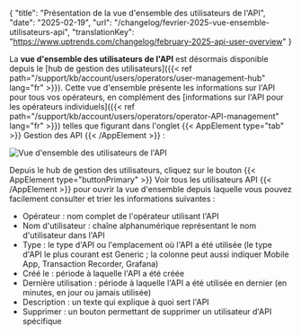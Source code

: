 {
"title": "Présentation de la vue d'ensemble des utilisateurs de l'API",
"date": "2025-02-19",
"url": "/changelog/fevrier-2025-vue-ensemble-utilisateurs-api",
"translationKey": "https://www.uptrends.com/changelog/february-2025-api-user-overview"
}

La **vue d'ensemble des utilisateurs de l'API** est désormais disponible depuis le [hub de gestion des utilisateurs]({{< ref path="/support/kb/account/users/operators/user-management-hub" lang="fr" >}}). Cette vue d'ensemble présente les informations sur l'API pour tous vos opérateurs, en complément des [informations sur l'API pour les opérateurs individuels]({{< ref path="/support/kb/account/users/operators/operator-API-management" lang="fr" >}}) telles que figurant dans l'onglet {{< AppElement type="tab" >}} Gestion des API {{< /AppElement >}} :

![Vue d'ensemble des utilisateurs de l'API](/img/content/gif-api-user-overview.gif)

Depuis le hub de gestion des utilisateurs, cliquez sur le bouton {{< AppElement type="buttonPrimary" >}} Voir tous les utilisateurs API {{< /AppElement >}} pour ouvrir la vue d'ensemble depuis laquelle vous pouvez facilement consulter et trier les informations suivantes :

- Opérateur : nom complet de l'opérateur utilisant l'API
- Nom d'utilisateur : chaîne alphanumérique représentant le nom d'utilisateur dans l'API
- Type : le type d'API ou l'emplacement où l'API a été utilisée (le type d'API le plus courant est Generic ; la colonne peut aussi indiquer Mobile App, Transaction Recorder, Grafana)
- Créé le : période à laquelle l'API a été créée
- Dernière utilisation : période à laquelle l'API a été utilisée en dernier (en minutes, en jour ou jamais utilisée)
- Description : un texte qui explique à quoi sert l'API
- Supprimer : un bouton permettant de supprimer un utilisateur d'API spécifique